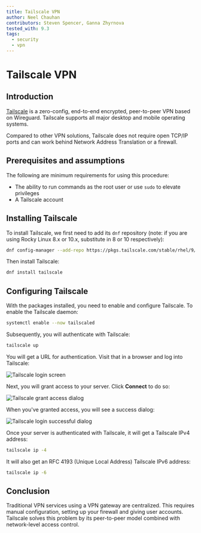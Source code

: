 ```yaml
---
title: Tailscale VPN
author: Neel Chauhan
contributors: Steven Spencer, Ganna Zhyrnova
tested_with: 9.3
tags:
  - security
  - vpn
---
```


# Tailscale VPN

## Introduction

[Tailscale](https://tailscale.com/) is a zero-config, end-to-end encrypted, peer-to-peer VPN based on Wireguard. Tailscale supports all major desktop and mobile operating systems.

Compared to other VPN solutions, Tailscale does not require open TCP/IP ports and can work behind Network Address Translation or a firewall.

## Prerequisites and assumptions

The following are minimum requirements for using this procedure:

* The ability to run commands as the root user or use `sudo` to elevate privileges
* A Tailscale account

## Installing Tailscale

To install Tailscale, we first need to add its `dnf` repository (note: if you are using Rocky Linux 8.x or 10.x, substitute in 8 or 10 respectively):

```bash
dnf config-manager --add-repo https://pkgs.tailscale.com/stable/rhel/9/tailscale.repo
```

Then install Tailscale:

```bash
dnf install tailscale
```

## Configuring Tailscale

With the packages installed, you need to enable and configure Tailscale. To enable the Tailscale daemon:

```bash
systemctl enable --now tailscaled
```

Subsequently, you will authenticate with Tailscale:

```bash
tailscale up
```

You will get a URL for authentication. Visit that in a browser and log into Tailscale:

![Tailscale login screen](../images/tailscale_1.png)

Next, you will grant access to your server. Click **Connect** to do so:

![Tailscale grant access dialog](../images/tailscale_2.png)

When you've granted access, you will see a success dialog:

![Tailscale login successful dialog](../images/tailscale_3.png)

Once your server is authenticated with Tailscale, it will get a Tailscale IPv4 address:

```bash
tailscale ip -4
```

It will also get an RFC 4193 (Unique Local Address) Tailscale IPv6 address:

```bash
tailscale ip -6
```

## Conclusion

Traditional VPN services using a VPN gateway are centralized. This requires manual configuration, setting up your firewall and giving user accounts. Tailscale solves this problem by its peer-to-peer model combined with network-level access control.

